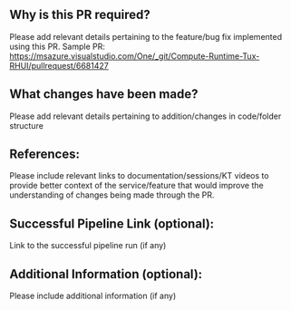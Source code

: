 <!-- DO NOT DELETE THIS TEMPLATE -->

## Why is this PR required?
<!--
Please add an informative description that covers that changes made by the pull request.
-->
Please add relevant details pertaining to the feature/bug fix implemented using this PR. Sample PR: https://msazure.visualstudio.com/One/_git/Compute-Runtime-Tux-RHUI/pullrequest/6681427

## What changes have been made?
Please add relevant details pertaining to addition/changes in code/folder structure

## References:
Please include relevant links to documentation/sessions/KT videos to provide better context of the service/feature that would improve the understanding of changes being made through the PR. 

## Successful Pipeline Link (optional):
Link to the successful pipeline run (if any)

## Additional Information (optional):
Please include additional information (if any)
